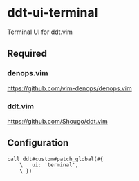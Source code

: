 # ddt-ui-terminal

Terminal UI for ddt.vim

## Required

### denops.vim

https://github.com/vim-denops/denops.vim

### ddt.vim

https://github.com/Shougo/ddt.vim

## Configuration

```vim
call ddt#custom#patch_global(#{
    \   ui: 'terminal',
    \ })
```
